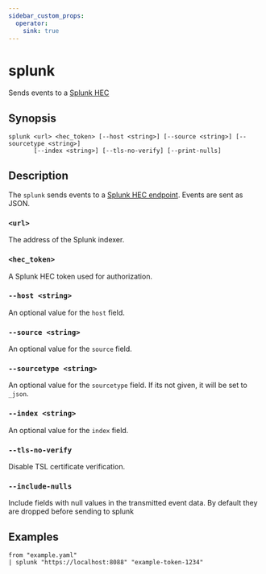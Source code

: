 ```yaml
---
sidebar_custom_props:
  operator:
    sink: true
---
```


# splunk

Sends events to a [Splunk HEC](https://docs.splunk.com/Documentation/Splunk/9.3.1/Data/UsetheHTTPEventCollector)

## Synopsis

```
splunk <url> <hec_token> [--host <string>] [--source <string>] [--sourcetype <string>]
       [--index <string>] [--tls-no-verify] [--print-nulls]
```

## Description

The `splunk` sends events to a [Splunk HEC endpoint](https://docs.splunk.com/Documentation/Splunk/9.3.1/Data/UsetheHTTPEventCollector).
Events are sent as JSON.

### `<url>`

The address of the Splunk indexer.

### `<hec_token>`

A Splunk HEC token used for authorization.

### `--host <string>`

An optional value for the `host` field.

### `--source <string>`

An optional value for the `source` field.

### `--sourcetype <string>`

An optional value for the `sourcetype` field. If its not given, it will be set
to `_json`.

### `--index <string>`

An optional value for the `index` field.

### `--tls-no-verify`

Disable TSL certificate verification.

### `--include-nulls`

Include fields with null values in the transmitted event data. By default they
are dropped before sending to splunk



## Examples
```
from "example.yaml"
| splunk "https://localhost:8088" "example-token-1234"
```
